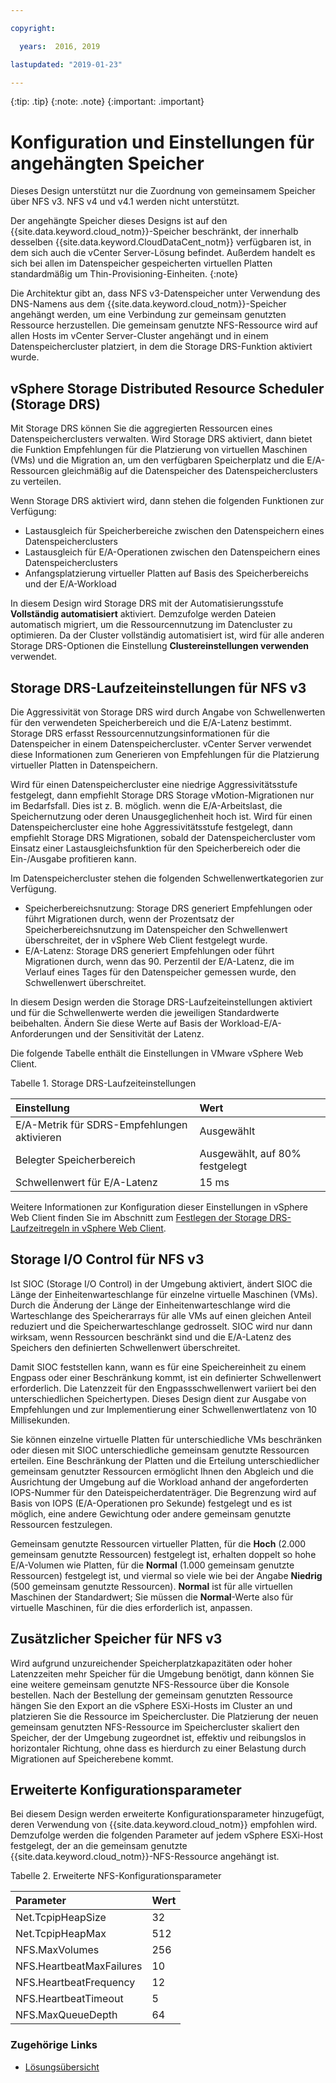 ```yaml
---

copyright:

  years:  2016, 2019

lastupdated: "2019-01-23"

---
```


{:tip: .tip}
{:note: .note}
{:important: .important}

# Konfiguration und Einstellungen für angehängten Speicher

Dieses Design unterstützt nur die Zuordnung von gemeinsamem Speicher über NFS v3. NFS v4 und v4.1 werden nicht unterstützt.

Der angehängte Speicher dieses Designs ist auf den {{site.data.keyword.cloud_notm}}-Speicher beschränkt, der innerhalb desselben {{site.data.keyword.CloudDataCent_notm}} verfügbaren ist, in dem sich auch die vCenter Server-Lösung befindet. Außerdem handelt es sich bei allen im Datenspeicher gespeicherten virtuellen Platten standardmäßig um Thin-Provisioning-Einheiten.
{:note}

Die Architektur gibt an, dass NFS v3-Datenspeicher unter Verwendung des DNS-Namens aus dem {{site.data.keyword.cloud_notm}}-Speicher angehängt werden, um eine Verbindung zur gemeinsam genutzten Ressource herzustellen. Die gemeinsam genutzte NFS-Ressource wird auf allen Hosts im vCenter Server-Cluster angehängt und in einem Datenspeichercluster platziert, in dem die Storage DRS-Funktion aktiviert wurde.

## vSphere Storage Distributed Resource Scheduler (Storage DRS)

Mit Storage DRS können Sie die aggregierten Ressourcen eines Datenspeicherclusters verwalten. Wird Storage DRS aktiviert, dann bietet die Funktion Empfehlungen für die Platzierung von virtuellen Maschinen (VMs) und die Migration an, um den verfügbaren Speicherplatz und die E/A-Ressourcen gleichmäßig auf die Datenspeicher des Datenspeicherclusters zu verteilen.

Wenn Storage DRS aktiviert wird, dann stehen die folgenden Funktionen zur Verfügung:
* Lastausgleich für Speicherbereiche zwischen den Datenspeichern eines Datenspeicherclusters
* Lastausgleich für E/A-Operationen zwischen den Datenspeichern eines Datenspeicherclusters
* Anfangsplatzierung virtueller Platten auf Basis des Speicherbereichs und der E/A-Workload

In diesem Design wird Storage DRS mit der Automatisierungsstufe **Vollständig automatisiert** aktiviert. Demzufolge werden Dateien automatisch migriert, um die Ressourcennutzung im Datencluster zu optimieren. Da der Cluster vollständig automatisiert ist, wird für alle anderen Storage DRS-Optionen die Einstellung **Clustereinstellungen verwenden** verwendet.

## Storage DRS-Laufzeiteinstellungen für NFS v3

Die Aggressivität von Storage DRS wird durch Angabe von Schwellenwerten für den verwendeten Speicherbereich und die E/A-Latenz bestimmt. Storage DRS erfasst Ressourcennutzungsinformationen für die Datenspeicher in einem Datenspeichercluster. vCenter Server verwendet diese Informationen zum Generieren von Empfehlungen für die Platzierung virtueller Platten in Datenspeichern.

Wird für einen Datenspeichercluster eine niedrige Aggressivitätsstufe festgelegt, dann empfiehlt Storage DRS Storage vMotion-Migrationen nur im Bedarfsfall. Dies ist z. B. möglich. wenn die E/A-Arbeitslast, die Speichernutzung oder deren Unausgeglichenheit hoch ist. Wird für einen Datenspeichercluster eine hohe Aggressivitätsstufe festgelegt, dann empfiehlt Storage DRS Migrationen, sobald der Datenspeichercluster vom Einsatz einer Lastausgleichsfunktion für den Speicherbereich oder die Ein-/Ausgabe profitieren kann.

Im Datenspeichercluster stehen die folgenden Schwellenwertkategorien zur Verfügung.

* Speicherbereichsnutzung: Storage DRS generiert Empfehlungen oder führt Migrationen durch, wenn der Prozentsatz der Speicherbereichsnutzung im Datenspeicher den Schwellenwert überschreitet, der in vSphere Web Client festgelegt wurde.
* E/A-Latenz: Storage DRS generiert Empfehlungen oder führt Migrationen durch, wenn das 90. Perzentil der E/A-Latenz, die im Verlauf eines Tages für den Datenspeicher gemessen wurde, den Schwellenwert überschreitet.

In diesem Design werden die Storage DRS-Laufzeiteinstellungen aktiviert und für die Schwellenwerte werden die jeweiligen Standardwerte beibehalten. Ändern Sie diese Werte auf Basis der Workload-E/A-Anforderungen und der Sensitivität der Latenz.

Die folgende Tabelle enthält die Einstellungen in VMware vSphere Web Client.

Tabelle 1. Storage DRS-Laufzeiteinstellungen

| Einstellung       | Wert  |
|:--------------- |:------ |
| E/A-Metrik für SDRS-Empfehlungen aktivieren | Ausgewählt |
| Belegter Speicherbereich | Ausgewählt, auf 80% festgelegt |
| Schwellenwert für E/A-Latenz | 15 ms |

Weitere Informationen zur Konfiguration dieser Einstellungen in vSphere Web Client finden Sie im Abschnitt zum [Festlegen der Storage DRS-Laufzeitregeln in vSphere Web Client](https://docs.vmware.com/en/VMware-vSphere/5.5/com.vmware.vsphere.resmgmt.doc/GUID-AD2D13CE-539B-48C3-BBC9-E55A834874F0.html).

## Storage I/O Control für NFS v3

Ist SIOC (Storage I/O Control) in der Umgebung aktiviert, ändert SIOC die Länge der Einheitenwarteschlange für einzelne virtuelle Maschinen (VMs). Durch die Änderung der Länge der Einheitenwarteschlange wird die Warteschlange des Speicherarrays für alle VMs auf einen gleichen Anteil reduziert und die Speicherwarteschlange gedrosselt. SIOC wird nur dann wirksam, wenn Ressourcen beschränkt sind und die E/A-Latenz des Speichers den definierten Schwellenwert überschreitet.

Damit SIOC feststellen kann, wann es für eine Speichereinheit zu einem Engpass oder einer Beschränkung kommt, ist ein definierter Schwellenwert erforderlich. Die Latenzzeit für den Engpassschwellenwert variiert bei den unterschiedlichen Speichertypen. Dieses Design dient zur Ausgabe von Empfehlungen und zur Implementierung einer Schwellenwertlatenz von 10 Millisekunden.

Sie können einzelne virtuelle Platten für unterschiedliche VMs beschränken oder diesen mit SIOC unterschiedliche gemeinsam genutzte Ressourcen erteilen. Eine Beschränkung der Platten und die Erteilung unterschiedlicher gemeinsam genutzter Ressourcen ermöglicht Ihnen den Abgleich und die Ausrichtung der Umgebung auf die Workload anhand der angeforderten IOPS-Nummer für den Dateispeicherdatenträger. Die Begrenzung wird auf Basis von IOPS (E/A-Operationen pro Sekunde) festgelegt und es ist möglich, eine andere Gewichtung oder andere gemeinsam genutzte Ressourcen festzulegen.

Gemeinsam genutzte Ressourcen virtueller Platten, für die **Hoch** (2.000 gemeinsam genutzte Ressourcen) festgelegt ist, erhalten doppelt so hohe E/A-Volumen wie Platten, für die **Normal** (1.000 gemeinsam genutzte Ressourcen) festgelegt ist, und viermal so viele wie bei der Angabe **Niedrig** (500 gemeinsam genutzte Ressourcen). **Normal** ist für alle virtuellen Maschinen der Standardwert; Sie müssen die **Normal**-Werte also für virtuelle Maschinen, für die dies erforderlich ist, anpassen.

## Zusätzlicher Speicher für NFS v3

Wird aufgrund unzureichender Speicherplatzkapazitäten oder hoher Latenzzeiten mehr Speicher für die Umgebung benötigt, dann können Sie eine weitere gemeinsam genutzte NFS-Ressource über die Konsole bestellen. Nach der Bestellung der gemeinsam genutzten Ressource hängen Sie den Export an die vSphere ESXi-Hosts im Cluster an und platzieren Sie die Ressource im Speichercluster. Die Platzierung der neuen gemeinsam genutzten NFS-Ressource im Speichercluster skaliert den Speicher, der der Umgebung zugeordnet ist, effektiv und reibungslos in horizontaler Richtung, ohne dass es hierdurch zu einer Belastung durch Migrationen auf Speicherebene kommt.

## Erweiterte Konfigurationsparameter

Bei diesem Design werden erweiterte Konfigurationsparameter hinzugefügt, deren Verwendung von {{site.data.keyword.cloud_notm}} empfohlen wird. Demzufolge werden die folgenden Parameter auf jedem vSphere ESXi-Host festgelegt, der an die gemeinsam genutzte {{site.data.keyword.cloud_notm}}-NFS-Ressource angehängt ist.

Tabelle 2. Erweiterte NFS-Konfigurationsparameter

| Parameter       | Wert  |
|:--------------- |:------ |
| Net.TcpipHeapSize | 32 |
| Net.TcpipHeapMax | 512 |
| NFS.MaxVolumes | 256 |
| NFS.HeartbeatMaxFailures | 10 |
| NFS.HeartbeatFrequency  | 12 |
| NFS.HeartbeatTimeout | 5 |
| NFS.MaxQueueDepth | 64 |

### Zugehörige Links

* [Lösungsübersicht](/docs/services/vmwaresolutions/archiref/solution/solution_overview.html)

